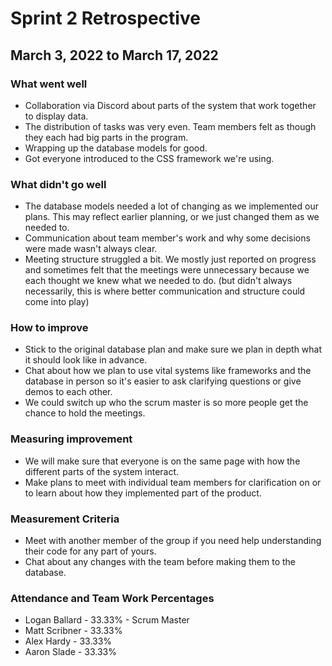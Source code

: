 # Sprint 2 Retrospective
## March 3, 2022 to March 17, 2022

### What went well
- Collaboration via Discord about parts of the system that work together to display data.
- The distribution of tasks was very even. Team members felt as though they each had big parts in the program.
- Wrapping up the database models for good.
- Got everyone introduced to the CSS framework we're using.

### What didn't go well
- The database models needed a lot of changing as we implemented our plans. This may reflect earlier planning, or we just changed them as we needed to.
- Communication about team member's work and why some decisions were made wasn't always clear.
- Meeting structure struggled a bit. We mostly just reported on progress and sometimes felt that the meetings were unnecessary because we each thought we knew what we needed to do. (but didn't always necessarily, this is where better communication and structure could come into play)


### How to improve
- Stick to the original database plan and make sure we plan in depth what it should look like in advance.
- Chat about how we plan to use vital systems like frameworks and the database in person so it's easier to ask clarifying questions or give demos to each other.
- We could switch up who the scrum master is so more people get the chance to hold the meetings.


### Measuring improvement
- We will make sure that everyone is on the same page with how the different parts of the system interact.
- Make plans to meet with individual team members for clarification on or to learn about how they implemented part of the product.


### Measurement Criteria
- Meet with another member of the group if you need help understanding their code for any part of yours.
- Chat about any changes with the team before making them to the database.


### Attendance and Team Work Percentages
* Logan Ballard - 33.33% - Scrum Master
* Matt Scribner - 33.33%
* Alex Hardy - 33.33%
* Aaron Slade - 33.33%